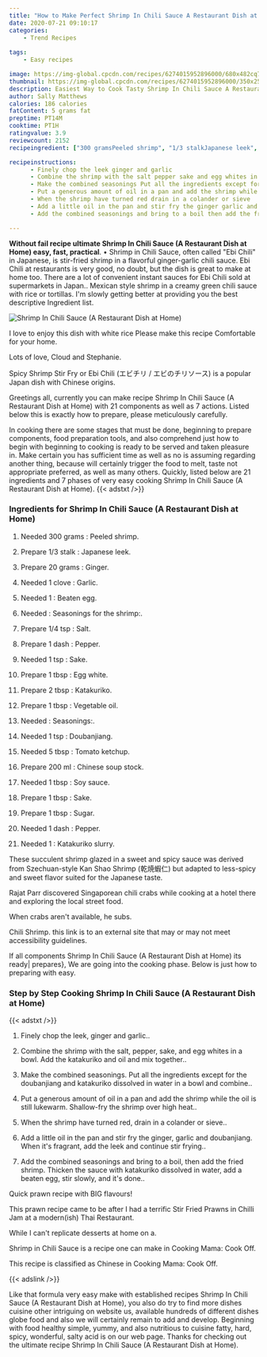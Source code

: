 ```yaml
---
title: "How to Make Perfect Shrimp In Chili Sauce A Restaurant Dish at Home"
date: 2020-07-21 09:10:17
categories:
    - Trend Recipes
    
tags:
    - Easy recipes

image: https://img-global.cpcdn.com/recipes/6274015952896000/680x482cq70/shrimp-in-chili-sauce-a-restaurant-dish-at-home-recipe-main-photo.jpg
thumbnail: https://img-global.cpcdn.com/recipes/6274015952896000/350x250cq70/shrimp-in-chili-sauce-a-restaurant-dish-at-home-recipe-main-photo.jpg
description: Easiest Way to Cook Tasty Shrimp In Chili Sauce A Restaurant Dish at Home with 21 ingredients and 7 stages of easy cooking.
author: Sally Matthews
calories: 186 calories
fatContent: 5 grams fat
preptime: PT14M
cooktime: PT1H
ratingvalue: 3.9
reviewcount: 2152
recipeingredient: ["300 gramsPeeled shrimp", "1/3 stalkJapanese leek", "20 gramsGinger", "1 cloveGarlic", "1Beaten egg", "Seasonings for the shrimp", "1/4 tspSalt", "1 dashPepper", "1 tspSake", "1 tbspEgg white", "2 tbspKatakuriko", "1 tbspVegetable oil", "Seasonings", "1 tspDoubanjiang", "5 tbspTomato ketchup", "200 mlChinese soup stock", "1 tbspSoy sauce", "1 tbspSake", "1 tbspSugar", "1 dashPepper", "1Katakuriko slurry"]

recipeinstructions: 
      - Finely chop the leek ginger and garlic 
      - Combine the shrimp with the salt pepper sake and egg whites in a bowl Add the katakuriko and oil and mix together 
      - Make the combined seasonings Put all the ingredients except for the doubanjiang and katakuriko dissolved in water in a bowl and combine 
      - Put a generous amount of oil in a pan and add the shrimp while the oil is still lukewarm Shallowfry the shrimp over high heat 
      - When the shrimp have turned red drain in a colander or sieve 
      - Add a little oil in the pan and stir fry the ginger garlic and doubanjiang When its fragrant add the leek and continue stir frying 
      - Add the combined seasonings and bring to a boil then add the fried shrimp Thicken the sauce with katakuriko dissolved in water add a beaten egg stir slowly and its done

---
```




**Without fail recipe ultimate Shrimp In Chili Sauce (A Restaurant Dish at Home) easy, fast, practical**. • Shrimp in Chili Sauce, often called &#34;Ebi Chili&#34; in Japanese, is stir-fried shrimp in a flavorful ginger-garlic chili sauce. Ebi Chili at restaurants is very good, no doubt, but the dish is great to make at home too. There are a lot of convenient instant sauces for Ebi Chili sold at supermarkets in Japan.. Mexican style shrimp in a creamy green chili sauce with rice or tortillas. I&#39;m slowly getting better at providing you the best descriptive Ingredient list.


![Shrimp In Chili Sauce (A Restaurant Dish at Home)](https://img-global.cpcdn.com/recipes/6274015952896000/680x482cq70/shrimp-in-chili-sauce-a-restaurant-dish-at-home-recipe-main-photo.jpg "Shrimp In Chili Sauce (A Restaurant Dish at Home)")



I love to enjoy this dish with white rice Please make this recipe Comfortable for your home.

Lots of love, Cloud and Stephanie.

Spicy Shrimp Stir Fry or Ebi Chili (エビチリ / エビのチリソース) is a popular Japan dish with Chinese origins.


Greetings all, currently you can make recipe Shrimp In Chili Sauce (A Restaurant Dish at Home) with 21 components as well as 7 actions. Listed below this is exactly how to prepare, please meticulously carefully.

In cooking there are some stages that must be done, beginning to prepare components, food preparation tools, and also comprehend just how to begin with beginning to cooking is ready to be served and taken pleasure in. Make certain you has sufficient time as well as no is assuming regarding another thing, because will certainly trigger the food to melt, taste not appropriate preferred, as well as many others. Quickly, listed below are 21 ingredients and 7 phases of very easy cooking Shrimp In Chili Sauce (A Restaurant Dish at Home).
{{< adstxt />}}

### Ingredients for Shrimp In Chili Sauce (A Restaurant Dish at Home)


1. Needed 300 grams : Peeled shrimp.

1. Prepare 1/3 stalk : Japanese leek.

1. Prepare 20 grams : Ginger.

1. Needed 1 clove : Garlic.

1. Needed 1 : Beaten egg.

1. Needed  : Seasonings for the shrimp:.

1. Prepare 1/4 tsp : Salt.

1. Prepare 1 dash : Pepper.

1. Needed 1 tsp : Sake.

1. Prepare 1 tbsp : Egg white.

1. Prepare 2 tbsp : Katakuriko.

1. Prepare 1 tbsp : Vegetable oil.

1. Needed  : Seasonings:.

1. Needed 1 tsp : Doubanjiang.

1. Needed 5 tbsp : Tomato ketchup.

1. Prepare 200 ml : Chinese soup stock.

1. Needed 1 tbsp : Soy sauce.

1. Prepare 1 tbsp : Sake.

1. Prepare 1 tbsp : Sugar.

1. Needed 1 dash : Pepper.

1. Needed 1 : Katakuriko slurry.


These succulent shrimp glazed in a sweet and spicy sauce was derived from Szechuan-style Kan Shao Shrimp (乾焼蝦仁) but adapted to less-spicy and sweet flavor suited for the Japanese taste.

Rajat Parr discovered Singaporean chili crabs while cooking at a hotel there and exploring the local street food.

When crabs aren&#39;t available, he subs.

Chili Shrimp. this link is to an external site that may or may not meet accessibility guidelines.


If all components Shrimp In Chili Sauce (A Restaurant Dish at Home) its ready| prepares}, We are going into the cooking phase. Below is just how to preparing with easy.

### Step by Step Cooking Shrimp In Chili Sauce (A Restaurant Dish at Home)

{{< adstxt />}}


1. Finely chop the leek, ginger and garlic..



1. Combine the shrimp with the salt, pepper, sake, and egg whites in a bowl. Add the katakuriko and oil and mix together..



1. Make the combined seasonings. Put all the ingredients except for the doubanjiang and katakuriko dissolved in water in a bowl and combine..



1. Put a generous amount of oil in a pan and add the shrimp while the oil is still lukewarm. Shallow-fry the shrimp over high heat..



1. When the shrimp have turned red, drain in a colander or sieve..



1. Add a little oil in the pan and stir fry the ginger, garlic and doubanjiang. When it&#39;s fragrant, add the leek and continue stir frying..



1. Add the combined seasonings and bring to a boil, then add the fried shrimp. Thicken the sauce with katakuriko dissolved in water, add a beaten egg, stir slowly, and it&#39;s done..




Quick prawn recipe with BIG flavours!

This prawn recipe came to be after I had a terrific Stir Fried Prawns in Chilli Jam at a modern(ish) Thai Restaurant.

While I can&#39;t replicate desserts at home on a.

Shrimp in Chili Sauce is a recipe one can make in Cooking Mama: Cook Off.

This recipe is classified as Chinese in Cooking Mama: Cook Off.


{{< adslink />}}

Like that formula very easy make with established recipes Shrimp In Chili Sauce (A Restaurant Dish at Home), you also do try to find more dishes cuisine other intriguing on website us, available hundreds of different dishes globe food and also we will certainly remain to add and develop. Beginning with food healthy simple, yummy, and also nutritious to cuisine fatty, hard, spicy, wonderful, salty acid is on our web page. Thanks for checking out the ultimate recipe Shrimp In Chili Sauce (A Restaurant Dish at Home).
